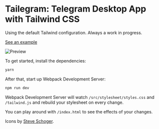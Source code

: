 # Tailegram: Telegram Desktop App with Tailwind CSS

Using the default Tailwind configuration. Always a work in progress.

[See an example]()

![Preview]()

To get started, install the dependencies:

```bash
yarn
```

After that, start up Webpack Development Server:

```bash
npm run dev
```

Webpack Development Server will watch `/src/stylesheet/styles.css` and `/tailwind.js` and rebuild your stylesheet on every change.

You can play around with `/index.html` to see the effects of your changes.

Icons by [Steve Schoger](http://www.zondicons.com).
